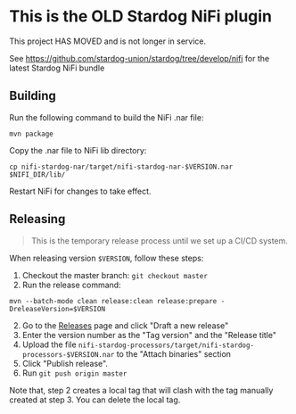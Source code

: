# This is the OLD Stardog NiFi plugin

This project HAS MOVED and is not longer in service.

See https://github.com/stardog-union/stardog/tree/develop/nifi for the latest Stardog NiFi bundle


## Building

Run the following command to build the NiFi .nar file:

```
mvn package
```

Copy the .nar file to NiFi lib directory:

``` 
cp nifi-stardog-nar/target/nifi-stardog-nar-$VERSION.nar  $NIFI_DIR/lib/
```

Restart NiFi for changes to take effect.

## Releasing

> This is the temporary release process until we set up a CI/CD system.

When releasing version `$VERSION`, follow these steps:

1. Checkout the master branch: `git checkout master`
1. Run the release command:

``` 
mvn --batch-mode clean release:clean release:prepare -DreleaseVersion=$VERSION
```

2. Go to the [Releases](https://github.com/stardog-union/nifi-stardog-bundle/releases) page and click "Draft a new release"
3. Enter the version number as the "Tag version" and the "Release title"
4. Upload the file `nifi-stardog-processors/target/nifi-stardog-processors-$VERSION.nar` to the "Attach binaries" section
5. Click "Publish release".
6. Run `git push origin master`

Note that, step 2 creates a local tag that will clash with the tag manually created at step 3. You can delete the local tag.
